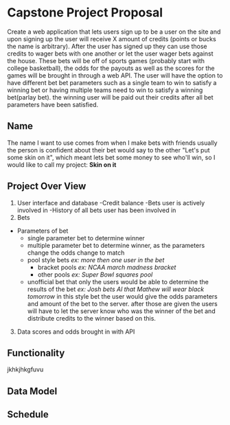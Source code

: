 # Capstone Project Proposal
Create a web application that lets users sign up to be a user on the site and upon signing up the user will receive X amount of credits (points or bucks the name is arbitrary). After the user has signed up they can use those credits to wager bets with one another or let the user wager bets against the house. These bets will be off of sports games (probably start with college basketball), the odds for the payouts as well as the scores for the games will be brought in through a web API. The user will have the option to have different bet bet parameters such as a single team to win to satisfy a winning bet or having multiple teams need to win to satisfy a winning bet(parlay bet). the winning user will be paid out their credits after all bet parameters have been satisfied.

## Name
The name I want to use comes from when I make bets with friends usually the person is confident about their bet would say to the other "Let's put some skin on it", which meant lets bet some money to see who'll win, so I would like to call my project: **Skin on it**

## Project Over View
1. User interface and database 
 -Credit balance 
 -Bets user is actively involved in
 -History of all bets user has been involved in
2. Bets
 - Parameters of bet
   - single parameter bet to determine winner 
   - multiple parameter bet to determine winner, as the parameters change the odds change to match 
   - pool style bets *ex: more then one user in the bet*
     - bracket pools *ex: NCAA march madness bracket* 
     - other pools *ex: Super Bowl squares pool*
   - unofficial bet that only the users would be able to determine the results of the bet *ex: Josh bets Al that Mathew will wear black tomorrow* in this style bet the user would give the odds parameters and amount of the bet to the server. after those are given the users will have to let the server know who was the winner of the bet and distribute credits to the winner based on this.   
3. Data scores and odds brought in with API  
 
## Functionality
jkhkjhkgfuvu

## Data Model
## Schedule